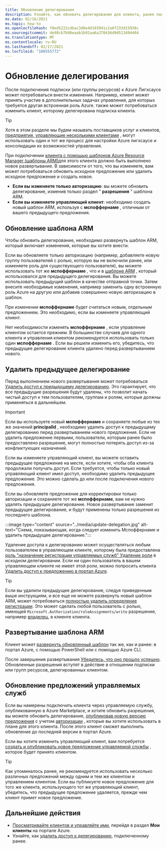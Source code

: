 ```yaml
---
title: Обновление делегирования
description: Узнайте, как обновить делегирование для клиента, ранее подключенного к Azure Лигхсаусе.
ms.date: 02/16/2021
ms.topic: how-to
ms.openlocfilehash: f0ed5222cdbac3d0e4d193941c2a6f233d15938c
ms.sourcegitcommit: de98cb7b98eaab1b92aa6a378436d9d513494404
ms.translationtype: MT
ms.contentlocale: ru-RU
ms.lasthandoff: 02/17/2021
ms.locfileid: "100555772"
---
```

# <a name="update-a-delegation"></a>Обновление делегирования

После подключения подписки (или группы ресурсов) к Azure Лигхсаусе может потребоваться внести изменения. Например, клиент может принять участие в дополнительных задачах управления, для которых требуется другая встроенная роль Azure. также может потребоваться изменить клиент, которому делегирована подписка клиента.

> [!TIP]
> Хотя в этом разделе мы будем называть поставщиков услуг и клиентов, [предприятия, управляющие несколькими клиентами](../concepts/enterprise.md) , могут использовать один и тот же процесс для настройки Azure лигхсаусе и консолидации их возможностей управления.

При подключении [клиента с помощью шаблонов Azure Resource Manager (шаблоны ARM)](onboard-customer.md)для этого клиента должно быть выполнено новое развертывание. В зависимости от того, что вы изменяете, вам может потребоваться обновить исходное предложение или удалить исходное предложение и создать новое.

- **Если вы изменяете только авторизацию**: вы можете обновить делегирование, изменив только раздел " **разрешения** " шаблона ARM.
- **Если вы изменяете управляющий клиент**: необходимо создать новый шаблон ARM, используя с **мспоффернаме** , отличным от вашего предыдущего предложения.

## <a name="update-your-arm-template"></a>Обновление шаблона ARM

Чтобы обновить делегирование, необходимо развернуть шаблон ARM, который включает изменения, которые вы хотите внести.

Если вы обновляете только авторизацию (например, добавляете новую группу пользователей с ролью, которую вы не включили ранее, или изменяете роль для существующего пользователя), вы можете использовать тот же **мспоффернаме** , что и в [шаблоне ARM](onboard-customer.md#create-an-azure-resource-manager-template) , который использовался для предыдущего делегирования. Вы можете использовать предыдущий шаблон в качестве отправной точки. Затем внесите необходимые изменения, например заменить одну встроенную роль Azure на другую или добавив совершенно новую авторизацию в шаблон.

При изменении **мспоффернаме** будет считаться новым, отдельным предложением. Это необходимо, если вы изменяете управляющий клиент.

Нет необходимости изменять **мспоффернаме** , если управление клиентом остается прежним. В большинстве случаев для одного клиента и управления клиентом рекомендуется использовать только один **мспоффернаме** . Если вы решили изменить его, убедитесь, что предыдущее делегирование клиента удалено перед развертыванием нового.

## <a name="remove-the-previous-delegation"></a>Удалить предыдущее делегирование

Перед выполнением нового развертывания может потребоваться [Удалить доступ к предыдущему делегированию](remove-delegation.md). Это гарантирует, что все предыдущие разрешения будут удалены, что позволит начать чистый доступ к тем пользователям, группам и ролям, которые должны применяться в дальнейшем.

> [!IMPORTANT]
> Если вы используете новый **мспоффернаме** и сохраняете любые из тех же значений **principalId** , необходимо удалить доступ к предыдущему делегированию перед развертыванием нового предложения. Если не удалить предложение первыми, пользователи, которым ранее было предоставлено разрешение, могут полностью потерять доступ из-за конфликтующих назначений.

Если вы изменяете управляющий клиент, вы можете оставить предыдущее предложение на месте, если хотите, чтобы оба клиента продолжали получать доступ. Если требуется, чтобы только новый управляющий клиент имел доступ, необходимо удалить предыдущее предложение. Это можно сделать до или после подключения нового предложения.

Если вы обновляете предложение для корректировки только авторизации и сохраняете тот же **мспоффернаме**, вам не нужно удалять предыдущее делегирование. Новое развертывание заменит предыдущее делегирование, и будут применены только разрешения из последнего шаблона.

:::image type="content" source="../media/update-delegation.jpg" alt-text="Схема, показывающая, когда следует изменить Мспоффернаме и удалить предыдущее делегирование.":::

Удаление доступа к делегированию может осуществляться любым пользователем в управляющем клиенте, которому была предоставлена [роль "назначение регистрации управляемых служб" Удаление роли](../../role-based-access-control/built-in-roles.md#managed-services-registration-assignment-delete-role) в исходном делегировании. Если ни один пользователь в вашем управляющем клиенте не имеет этой роли, можно попросить клиента [Удалить доступ к предложению в портал Azure](view-manage-service-providers.md#add-or-remove-service-provider-offers).

> [!TIP]
> Если вы удалили предыдущее делегирование, следуя приведенным выше инструкциям, и все еще не можете развернуть новый шаблон ARM, может потребоваться [полностью удалить определение регистрации](/powershell/module/az.managedservices/remove-azmanagedservicesdefinition). Это может сделать любой пользователь с ролью, имеющей `Microsoft.Authorization/roleAssignments/write` разрешение, например [владелец](../../role-based-access-control/built-in-roles.md#owner), в клиенте клиента.  

## <a name="deploy-the-arm-template"></a>Развертывание шаблона ARM

Клиент может [развернуть обновленный шаблон](onboard-customer.md#deploy-the-azure-resource-manager-templates) так же, как и ранее: в портал Azure, с помощью PowerShell или с помощью Azure CLI.

После завершения развертывания [Убедитесь, что оно прошло успешно](onboard-customer.md#confirm-successful-onboarding). Обновленные разрешения вступят в действие в отношении подписки или групп ресурсов, делегированных клиентом.

## <a name="updating-managed-service-offers"></a>Обновление предложений управляемых служб

Если вы намерены подключить клиента через управляемую службу, опубликованную в Azure Marketplace, и хотите обновить разрешения, вы можете обновить делегирование, [опубликовав новую версию предложения](../../marketplace/partner-center-portal/update-existing-offer.md) с учетом [авторизации](../../marketplace/plan-managed-service-offer.md) , которые вы хотите использовать в плане для этого клиента. После этого клиент сможет выполнить обновление до последней версии в портал Azure.

Если вы хотите изменить управляющий клиент, вам потребуется [создать и опубликовать новое предложение управляемой службы](../../marketplace/plan-managed-service-offer.md) , которое будет принято клиентом.

> [!TIP]
> Как упоминалось ранее, не рекомендуется использовать несколько различных предложений между одним и тем же клиентом и управлением клиентом. Если вы публикуете новое предложение для того же клиента, использующего тот же управляющий клиент, убедитесь, что предыдущее предложение удаляется, прежде чем клиент примет новое предложение.

## <a name="next-steps"></a>Дальнейшие действия

- [Просматривайте клиентов и управляйте ими](view-manage-customers.md), перейдя в раздел **Мои клиенты** на портале Azure.
- Узнайте, как [удалить доступ к делегированию](remove-delegation.md), подключенному ранее.

